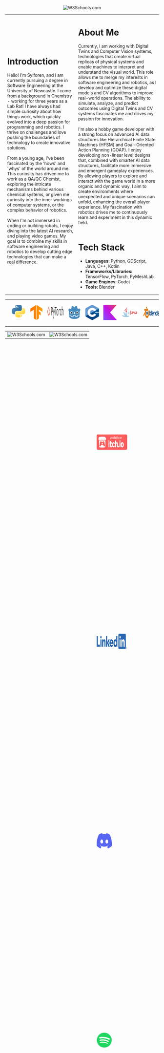 <div align="center">

 <img src="https://picsum.photos/1000/200" alt="W3Schools.com"> 

</div>


<div align="center">

<table>
  <tr>
    <td>
      <h1>Introduction</h1>
      Hello! I'm Sylforen, and I am currently pursuing a degree in Software Engineering at the University of Newcastle. I come from a background in Chemistry - working for three years as a Lab Rat! I have always had simple curiosity about how things work, which quickly evolved into a deep passion for programming and robotics. I thrive on challenges and love pushing the boundaries of technology to create innovative solutions.
      <br><br>
      From a young age, I've been fascinated by the 'hows' and 'whys' of the world around me. This curiosity has driven me to work as a QA/QC Chemist, exploring the intricate mechanisms behind various chemical systems, or given me curiosity into the inner workings of computer systems, or the complex behavior of robotics.
      <br><br>
      When I'm not immersed in coding or building robots, I enjoy diving into the latest AI research, and playing video games. My goal is to combine my skills in software engineering and robotics to develop cutting edge technologies that can make a real difference.
    </td>
    <td>
      <h1>About Me</h1>
      Currently, I am working with Digital Twins and Computer Vision systems, technologies that create virtual replicas of physical systems and enable machines to interpret and understand the visual world. This role allows me to merge my interests in software engineering and robotics, as I develop and optimize these digital models and CV algorithms to improve real-world operations. The ability to simulate, analyze, and predict outcomes using Digital Twins and CV systems fascinates me and drives my passion for innovation.
      <br><br>
      I'm also a hobby game developer with a strong focus on advanced AI data structures like Hierarchical Finite State Machines (HFSM) and Goal-Oriented Action Planning (GOAP). I enjoy developing non-linear level designs that, combined with smarter AI data structures, facilitate more immersive and emergent gameplay experiences. By allowing players to explore and interact with the game world in a more organic and dynamic way, I aim to create environments where unexpected and unique scenarios can unfold, enhancing the overall player experience. My fascination with robotics drives me to continuously learn and experiment in this dynamic field.
      <br><br>
      <h1>Tech Stack</h1>
      <ul>
        <li><strong>Languages:</strong> Python, GDScript, Java, C++, Kotlin</li>
        <li><strong>Frameworks/Libraries:</strong> TensorFlow, PyTorch, PyMeshLab</li>
        <li><strong>Game Engines:</strong> Godot</li>
        <li><strong>Tools:</strong> Blender</li>
      </ul>
    </td>
  </tr>
</table>

</div>

<div>
  <table border="0">
    <tr>
      <td align="center"><a href="https://docs.python.org/3/)"><img src="Images/Tech Stack/python-logo-only.png" alt="Python Logo" hspace="10" width="50" height="50" style="margin: 10px; padding: 5px;"></a></td>
      <td align="center"><a href="https://www.tensorflow.org/api_docs"><img src="Images/Tech Stack/15658638.png" alt="TensorFlow Logo" hspace="10" width="50" height="50" style="margin: 10px; padding: 5px;"></a></td>
      <td align="center"><a href="https://pytorch.org/docs/stable/index.html"><img src="Images/Tech Stack/Pytorch_logo.png" alt="PyTorch Logo" hspace="30"  width="75" height="40" style="margin: 10px; padding: 5px;"></a></td>
      <td align="center"><a href="https://docs.godotengine.org/en/stable/"><img src="Images/Tech Stack/gd.png" alt="Godot Logo" hspace="10" width="50" height="50" style="margin: 10px; padding: 5px;"></a></td>
      <td align="center"><a href="https://devdocs.io/cpp/"><img src="Images/Tech Stack/cpp_logo.png" alt="C++ Logo" hspace="10" width="50" height="50" style="margin: 10px; padding: 5px;"></a></td>
      <td align="center"><a href="https://kotlinlang.org/docs/home.html"><img src="Images/Tech Stack/Kotlin Full Color Logo Mark RGB.png" alt="Kotlin Logo" hspace="10" width="50" height="50" style="margin: 10px; padding: 5px;"></a></td>  
      <td align="center"><a href="https://docs.oracle.com/javase/8/docs/api/"><img src="Images/Tech Stack/java-logo.jpg" alt="Java Logo" hspace="30"  width="100" height="40" style="margin: 10px; padding: 5px;"></a></td>
      <td align="center"><a href="https://docs.blender.org/api/current/"><img src="Images/Tech Stack/blender_logo.png" alt="Blender Logo" hspace="30"  width="100" height="40" style="margin: 10px; padding: 5px;"></a></td>
    </tr>
  </table>
</div>

<div align="center">

| | |
|  :---: | :---: |
| <img src="https://picsum.photos/500/350" alt="W3Schools.com"> |  <img src="https://picsum.photos/500/350" alt="W3Schools.com"> |

</div>

<div align="center">
 
  <a href="URL1"><img src="Images/Social Media/badge-color.png" alt="Image 1"  width="100" height="50" style="padding: 300px;"></a>
  <a href="URL2"><img src="Images/Social Media/LI-Logo.png" alt="Image 2"  width="100" height="50" style="padding: 300px;"></a>
  <a href="URL3"><img src="Images/Social Media/Discord-Symbol-Blurple.png" alt="" width="50" height="50" style="padding: 300px;"></a>
  <a href="URL3"><img src="Images/Social Media/Spotify_Primary_Logo_RGB_Green.png" alt="" width="50" height="50" style="padding: 300px;"></a>
  
</div>


<!--
**Sylforen/Sylforen** is a ✨ _special_ ✨ repository because its `README.md` (this file) appears on your GitHub profile.

Here are some ideas to get you started:

- 🔭 I’m currently working on ...
- 🌱 I’m currently learning ...
- 👯 I’m looking to collaborate on ...
- 🤔 I’m looking for help with ...
- 💬 Ask me about ...
- 📫 How to reach me: ...
- 😄 Pronouns: ...
- ⚡ Fun fact: ...
-->
